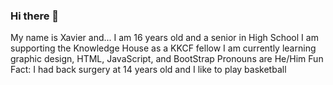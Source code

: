 ### Hi there 👋

My name is Xavier and...
I am 16 years old and a senior in High School
I am supporting the Knowledge House as a KKCF fellow
I am currently learning graphic design, HTML, JavaScript, and BootStrap
Pronouns are He/Him
Fun Fact: I had back surgery at 14 years old and I like to play basketball 
<!--
**XavMontana/XavMontana** is a ✨ _special_ ✨ repository because its `README.md` (this file) appears on your GitHub profile.

Here are some ideas to get you started:

- 🔭 I’m currently working on ...
- 🌱 I’m currently learning ...
- 👯 I’m looking to collaborate on ...
- 🤔 I’m looking for help with ...
- 💬 Ask me about ...
- 📫 How to reach me: ...
- 😄 Pronouns: ...
- ⚡ Fun fact: ...
-->
